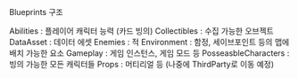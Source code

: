 Blueprints 구조


Abilities : 플레이어 캐릭터 능력 (카드 빙의)
Collectibles : 수집 가능한 오브젝트 
DataAsset : 데이터 에셋
Enemies : 적
Environment : 함정, 세이브포인트 등의 맵에 배치 가능한 요소
Gameplay : 게임 인스턴스, 게임 모드 등
PosseasbleCharacters : 빙의 가능한 모든 캐릭터들
Props : 머티리얼 등 (나중에 ThirdParty로 이동 예정)

